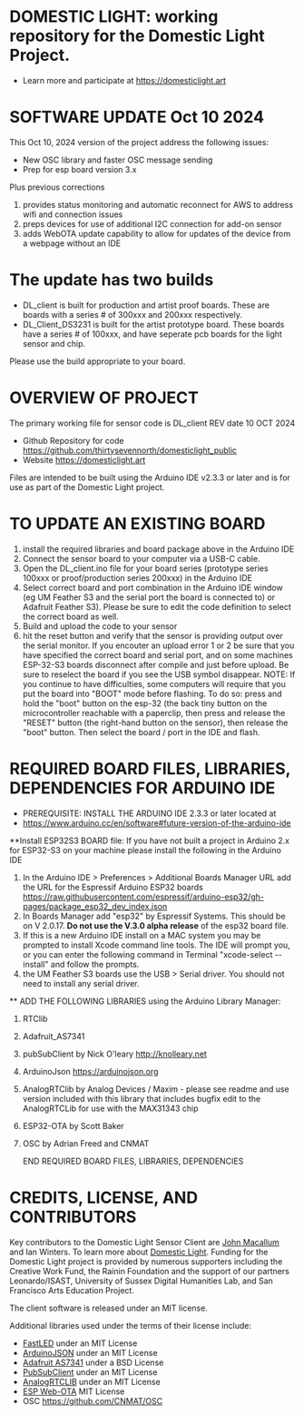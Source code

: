 # DOMESTIC LIGHT: working repository for the Domestic Light Project. 
* Learn more and participate at https://domesticlight.art 

# SOFTWARE UPDATE Oct 10 2024
This Oct 10, 2024 version of the project address the following issues:
* New OSC library and faster OSC message sending
* Prep for esp board version 3.x

Plus previous corrections
1) provides status monitoring and automatic reconnect for AWS to address wifi and connection issues
2) preps devices for use of additional I2C connection for add-on sensor
3) adds WebOTA update capability to allow for updates of the device from a webpage without an IDE

# The update has two builds
* DL_client is built for production and artist proof boards. These are boards with a series # of 300xxx and 200xxx respectively.
* DL_Client_DS3231 is built for the artist prototype board. These boards have a series # of 100xxx, and have seperate pcb boards for the light sensor and chip. 

Please use the build appropriate to your board.

# OVERVIEW OF PROJECT 
The primary working file for sensor code is DL_client
REV date 10 OCT 2024

* Github Repository for code
https://github.com/thirtysevennorth/domesticlight_public
* Website
https://domesticlight.art

Files are intended to be built using the Arduino IDE v2.3.3 or later and is for use as part of the Domestic Light project.

# TO UPDATE AN EXISTING BOARD
1) install the required libraries and board package above in the Arduino IDE
2) Connect the sensor board to your computer via a USB-C cable.
3) Open the DL_client.ino file for your board series (prototype series 100xxx or proof/production series 200xxx) in the Arduino IDE
4) Select correct board and port combination in the Arduino IDE window (eg UM Feather S3 and the serial port the board is connected to) or Adafruit Feather S3). Please be sure to edit the code definition to select the correct board as well.
5) Build and upload the code to your sensor
6) hit the reset button and verify that the sensor is providing output over the serial monitor.
If you encouter an upload error 1 or 2 be sure that you have specified the correct board and serial port, and on some machines ESP-32-S3 boards disconnect after compile and just before upload. Be sure to reselect the board if you see the USB symbol disappear.
NOTE: If you continue to have difficulties, some computers  will require that you put the board into "BOOT" mode before flashing. To do so: press and hold the "boot" button on the esp-32 (the back tiny button on the microcontroller reachable with a paperclip, then press and release the "RESET" button (the right-hand button on the sensor), then release the "boot" button. Then select the board / port in the IDE and flash. 


# REQUIRED BOARD FILES, LIBRARIES, DEPENDENCIES FOR ARDUINO IDE
* PREREQUISITE:	INSTALL THE ARDUINO IDE 2.3.3 or later located at 
* https://www.arduino.cc/en/software#future-version-of-the-arduino-ide

**Install ESP32S3 BOARD file:
If you have not built a project in Arduino 2.x for ESP32-S3 on your machine please install the following in the Arduino IDE
1) In the Arduino IDE > Preferences > Additional Boards Manager URL add the URL for the 
Espressif Arduino ESP32 boards
https://raw.githubusercontent.com/espressif/arduino-esp32/gh-pages/package_esp32_dev_index.json
2) In Boards Manager add "esp32" by Espressif Systems. This should be on V 2.0.17. **Do not use the V.3.0 alpha release** of the esp32 board file.
3) If this is a new Arduino IDE install on a MAC system you may be prompted to install Xcode command line tools. The IDE will prompt you, or you can enter the following command in Terminal "xcode-select --install" and follow the prompts.
4) the UM Feather S3 boards use the USB > Serial driver. You should not need to install any serial driver. 

** ADD THE FOLLOWING LIBRARIES using the Arduino Library Manager:
1) RTClib
2) Adafruit_AS7341
3) pubSubClient by Nick O'leary http://knolleary.net
4) ArduinoJson https://arduinojson.org
5) AnalogRTClib by Analog Devices / Maxim - please see readme and use version included with this library that includes bugfix edit to the AnalogRTCLib for use with the MAX31343 chip
6) ESP32-OTA by Scott Baker
7) OSC by Adrian Freed and CNMAT


   END REQUIRED BOARD FILES, LIBRARIES, DEPENDENCIES 

# CREDITS, LICENSE, AND CONTRIBUTORS
Key contributors to the Domestic Light Sensor Client are [John Macallum](https://github.com/maccallum) and Ian Winters. To learn more about [Domestic Light](https://domesticlight.art). 
Funding for the Domestic Light project is provided by numerous supporters including the Creative Work Fund, the Rainin Foundation and the support of our partners Leonardo/ISAST, University of Sussex Digital Humanities Lab, and San Francisco Arts Education Project.

The client software is released under an MIT license.

Additional  libraries used under the terms of their license include:
* [FastLED](https://github.com/FastLED/FastLED) under an MIT License
* [ArduinoJSON](https://github.com/bblanchon/ArduinoJson) under an MIT License
* [Adafruit AS7341](https://github.com/adafruit/Adafruit_AS7341) under a BSD License
* [PubSubClient](https://github.com/knolleary/pubsubclient) under an MIT License
* [AnalogRTCLIB](https://github.com/analogdevicesinc/AnalogRTCLibrary/blob/7f996e41772edafeb7a04c1ae92abd2bdc994f63/src/MAX31343/MAX31343.h) under an MIT License
* [ESP Web-OTA](https://github.com/scottchiefbaker/ESP-WebOTA) MIT License 
* OSC https://github.com/CNMAT/OSC
  
